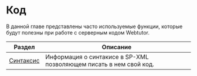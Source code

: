 # Код

В данной главе представлены часто используемые функции, которые будут полезны при работе с серверным кодом Webtutor.

| Раздел | Описание |
| -- | -- |
| [Синтаксис](/chapters/chapter4-1.md) | Информация о синтакисе в SP-XML позволяющем писать в нем свой код. |

